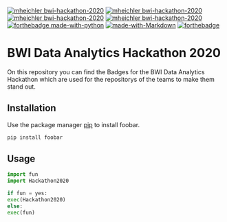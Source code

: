 [![mheichler bwi-hackathon-2020](https://abload.de/img/bwi_dataanalyticshackwgk3b.png)](https://www.bwi.de/) [![mheichler bwi-hackathon-2020](https://abload.de/img/bwi_dataanalyticshack84jl8.png)](https://www.bwi.de/) [![mheichler bwi-hackathon-2020](https://abload.de/img/bwi_dataanalyticshacktek4q.png)](https://www.bwi.de/) [![mheichler bwi-hackathon-2020](https://abload.de/img/bwi_dataanalyticshacksjkxf.png)](https://www.bwi.de/) [![forthebadge made-with-python](http://ForTheBadge.com/images/badges/made-with-python.svg)](https://www.python.org/) [![made-with-Markdown](https://forthebadge.com/images/badges/made-with-markdown.svg)](http://commonmark.org) [![forthebadge](https://forthebadge.com/images/badges/60-percent-of-the-time-works-every-time.svg)](https://forthebadge.com)
# BWI Data Analytics Hackathon 2020

On this repository you can find the Badges for the BWI Data Analytics Hackathon which are used for the repositorys of the teams to make them stand out.

## Installation

Use the package manager [pip](https://pip.pypa.io/en/stable/) to install foobar.

```bash
pip install foobar
```

## Usage

```python
import fun
import Hackathon2020

if fun = yes:
exec(Hackathon2020)
else: 
exec(fun)
```
